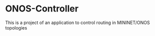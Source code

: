 # ONOS-Controller
This is a project of an application to control routing in MININET/ONOS topologies
